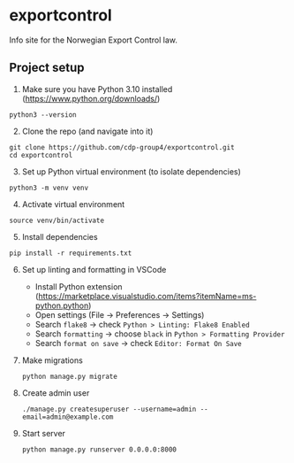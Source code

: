 # exportcontrol

Info site for the Norwegian Export Control law.

## Project setup

1. Make sure you have Python 3.10 installed (https://www.python.org/downloads/)

```
python3 --version
```

2. Clone the repo (and navigate into it)

```
git clone https://github.com/cdp-group4/exportcontrol.git
cd exportcontrol
```

3. Set up Python virtual environment (to isolate dependencies)

```
python3 -m venv venv
```

4. Activate virtual environment

```
source venv/bin/activate
```

5. Install dependencies

```
pip install -r requirements.txt
```

6. Set up linting and formatting in VSCode

   - Install Python extension (https://marketplace.visualstudio.com/items?itemName=ms-python.python)
   - Open settings (File -> Preferences -> Settings)
   - Search `flake8` -> check `Python > Linting: Flake8 Enabled`
   - Search `formatting` -> choose `black` in `Python > Formatting Provider`
   - Search `format on save` -> check `Editor: Format On Save`


7. Make migrations 
   ```
   python manage.py migrate
   ```

8. Create admin user
   ```
   ./manage.py createsuperuser --username=admin --email=admin@example.com
   ```
9. Start server
   ```
   python manage.py runserver 0.0.0.0:8000
   ```